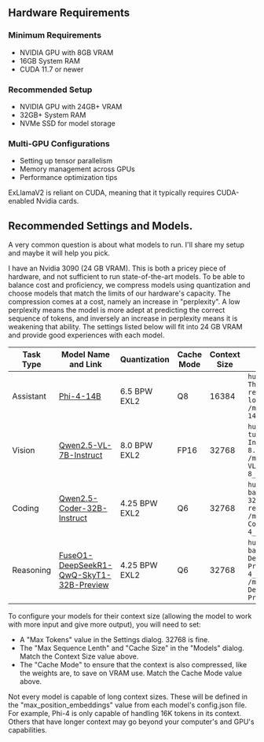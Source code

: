 ## Hardware Requirements

### Minimum Requirements
* NVIDIA GPU with 8GB VRAM
* 16GB System RAM
* CUDA 11.7 or newer

### Recommended Setup
* NVIDIA GPU with 24GB+ VRAM
* 32GB+ System RAM
* NVMe SSD for model storage

### Multi-GPU Configurations
* Setting up tensor parallelism
* Memory management across GPUs
* Performance optimization tips

ExLlamaV2 is reliant on CUDA, meaning that it typically requires CUDA-enabled Nvidia cards.

## Recommended Settings and Models.

A very common question is about what models to run. I'll share my setup and maybe it will help you pick.

I have an Nvidia 3090 (24 GB VRAM). This is both a pricey piece of hardware, and not sufficient to run state-of-the-art models. To be able to balance cost and proficiency, we compress models using quantization and choose models that match the limits of our hardware's capacity. The compression comes at a cost, namely an increase in "perplexity". A low perplexity means the model is more adept at predicting the correct sequence of tokens, and inversely an increase in perplexity means it is weakening that ability. The settings listed below will fit into 24 GB VRAM and provide good experiences with each model.

| Task Type | Model Name and Link                                                                                                      | Quantization  | Cache Mode | Context Size | Download Command                                                                                                                                                                         |
|-----------|--------------------------------------------------------------------------------------------------------------------------|---------------|------------|--------------|------------------------------------------------------------------------------------------------------------------------------------------------------------------------------------------|
| Assistant | [Phi-4-14B](https://huggingface.co/TheMelonGod/phi-4-exl2)                                                               | 6.5  BPW EXL2 | Q8         | 16384        | ```huggingface-cli download TheMelonGod/phi-4-exl2 --revision 8hb-6.5bpw --local-dir /mnt/data/models/Phi-4-14B-exl2-6_5bpw/```                                                          |
| Vision    | [Qwen2.5-VL-7B-Instruct](https://huggingface.co/turboderp/Qwen2.5-VL-7B-Instruct-exl2)                                   | 8.0  BPW EXL2 | FP16       | 32768        | ```huggingface-cli download turboderp/Qwen2.5-VL-7B-Instruct-exl2 --revision 8.0bpw --local-dir /mnt/data/models/Qwen2.5-VL-7B-Instruct-exl2-8_0bpw/```                                  |
| Coding    | [Qwen2.5-Coder-32B-Instruct](https://huggingface.co/bartowski/Qwen2.5-Coder-32B-Instruct-exl2)                           | 4.25 BPW EXL2 | Q6         | 32768        | ```huggingface-cli download bartowski/Qwen2.5-Coder-32B-Instruct-exl2 --revision 4_25 --local-dir /mnt/data/models/Qwen2.5-Coder-32B-Instruct-exl2-4_25bpw/```                           |
| Reasoning | [FuseO1-DeepSeekR1-QwQ-SkyT1-32B-Preview](https://huggingface.co/bartowski/FuseO1-DeepSeekR1-QwQ-SkyT1-32B-Preview-exl2) | 4.25 BPW EXL2 | Q6         | 32768        | ```huggingface-cli download bartowski/FuseO1-DeepSeekR1-QwQ-SkyT1-32B-Preview-exl2 --revision 4_25 --local-dir /mnt/data/models/FuseO1-DeepSeekR1-QwQ-SkyT1-32B-Preview-exl2-4_25bpw/``` |

To configure your models for their context size (allowing the model to work with more input and give more output), you will need to set:
* A "Max Tokens" value in the Settings dialog. 32768 is fine.
* The "Max Sequence Lenth" and "Cache Size" in the "Models" dialog. Match the Context Size value above.
* The "Cache Mode" to ensure that the context is also compressed, like the weights are, to save on VRAM use. Match the Cache Mode value above. 

Not every model is capable of long context sizes. These will be defined in the "max_position_embeddings" value from each model's config.json file. For example, Phi-4 is only capable of handling 16K tokens in its context. Others that have longer context may go beyond your computer's and GPU's capabilities.